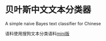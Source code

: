 # 贝叶斯中文文本分类器

A simple naive Bayes text classifier for Chinese

语料使用搜狗文本分类语料[mini版](http://www.sogou.com/labs/dl/c.html)
